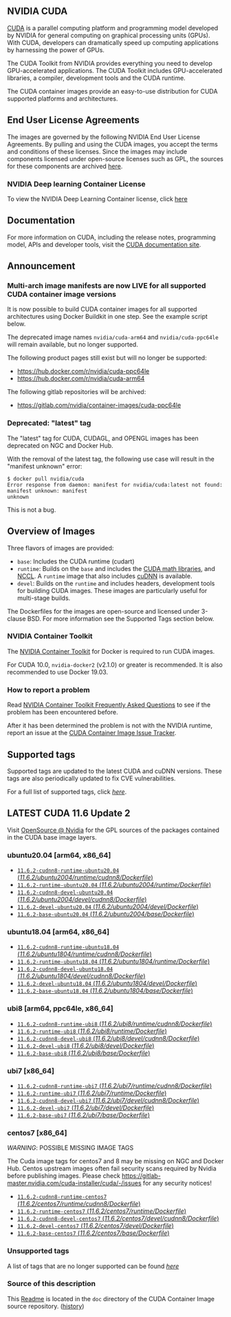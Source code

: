 ## NVIDIA CUDA

[CUDA](https://developer.nvidia.com/cuda-zone) is a parallel computing platform and programming model developed by NVIDIA for general computing on graphical processing units (GPUs). With CUDA, developers can dramatically speed up computing applications by harnessing the power of GPUs.

The CUDA Toolkit from NVIDIA provides everything you need to develop GPU-accelerated applications. The CUDA Toolkit includes GPU-accelerated libraries, a compiler, development tools and the CUDA runtime.

The CUDA container images provide an easy-to-use distribution for CUDA supported platforms and architectures.

## End User License Agreements

The images are governed by the following NVIDIA End User License Agreements. By pulling and using the CUDA images, you accept the terms and conditions of these licenses.
Since the images may include components licensed under open-source licenses such as GPL, the sources for these components are archived [here](https://developer.download.nvidia.com/compute/cuda/opensource/image).

### NVIDIA Deep learning Container License

To view the NVIDIA Deep Learning Container license, click [here](https://developer.nvidia.com/ngc/nvidia-deep-learning-container-license)

## Documentation

For more information on CUDA, including the release notes, programming model, APIs and developer tools, visit the [CUDA documentation site](https://docs.nvidia.com/cuda).

## Announcement

### Multi-arch image manifests are now LIVE for all supported CUDA container image versions

It is now possible to build CUDA container images for all supported architectures using Docker
Buildkit in one step. See the example script below.

The deprecated image names `nvidia/cuda-arm64` and `nvidia/cuda-ppc64le` will remain available, but no longer supported.

The following product pages still exist but will no longer be supported:

* https://hub.docker.com/r/nvidia/cuda-ppc64le
* https://hub.docker.com/r/nvidia/cuda-arm64

The following gitlab repositories will be archived:

* https://gitlab.com/nvidia/container-images/cuda-ppc64le

### Deprecated: "latest" tag

The "latest" tag for CUDA, CUDAGL, and OPENGL images has been deprecated on NGC and Docker Hub.

With the removal of the latest tag, the following use case will result in the "manifest unknown" error:

```
$ docker pull nvidia/cuda
Error response from daemon: manifest for nvidia/cuda:latest not found: manifest unknown: manifest
unknown
```

This is not a bug.

## Overview of Images

Three flavors of images are provided:
- `base`: Includes the CUDA runtime (cudart)
- `runtime`: Builds on the `base` and includes the [CUDA math libraries](https://developer.nvidia.com/gpu-accelerated-libraries), and [NCCL](https://developer.nvidia.com/nccl). A `runtime` image that also includes [cuDNN](https://developer.nvidia.com/cudnn) is available.
- `devel`: Builds on the `runtime` and includes headers, development tools for building CUDA images. These images are particularly useful for multi-stage builds.

The Dockerfiles for the images are open-source and licensed under 3-clause BSD. For more information see the Supported Tags section below.

### NVIDIA Container Toolkit

The [NVIDIA Container Toolkit](https://github.com/NVIDIA/nvidia-docker) for Docker is required to run CUDA images.

For CUDA 10.0, `nvidia-docker2` (v2.1.0) or greater is recommended. It is also recommended to use Docker 19.03.

### How to report a problem

Read [NVIDIA Container Toolkit Frequently Asked Questions](https://github.com/NVIDIA/nvidia-docker/wiki/Frequently-Asked-Questions) to see if the problem has been encountered before.

After it has been determined the problem is not with the NVIDIA runtime, report an issue at the [CUDA Container Image Issue Tracker](https://gitlab.com/nvidia/container-images/cuda/-/issues).

## Supported tags

Supported tags are updated to the latest CUDA and cuDNN versions. These tags are also periodically updated to fix CVE vulnerabilities.

For a full list of supported tags, click [*here*](https://gitlab.com/nvidia/container-images/cuda/blob/master/doc/supported-tags.md).

## LATEST CUDA 11.6 Update 2

Visit [OpenSource @ Nvidia](https://developer.download.nvidia.com/compute/cuda/opensource/image/) for the GPL sources of the packages contained in the CUDA base image layers.


### ubuntu20.04 [arm64, x86_64]

- [`11.6.2-cudnn8-runtime-ubuntu20.04` (*11.6.2/ubuntu2004/runtime/cudnn8/Dockerfile*)](https://gitlab.com/nvidia/container-images/cuda/blob/master/dist/11.6.2/ubuntu2004/runtime/cudnn8/Dockerfile)
- [`11.6.2-runtime-ubuntu20.04` (*11.6.2/ubuntu2004/runtime/Dockerfile*)](https://gitlab.com/nvidia/container-images/cuda/blob/master/dist/11.6.2/ubuntu2004/runtime/Dockerfile)
- [`11.6.2-cudnn8-devel-ubuntu20.04` (*11.6.2/ubuntu2004/devel/cudnn8/Dockerfile*)](https://gitlab.com/nvidia/container-images/cuda/blob/master/dist/11.6.2/ubuntu2004/devel/cudnn8/Dockerfile)
- [`11.6.2-devel-ubuntu20.04` (*11.6.2/ubuntu2004/devel/Dockerfile*)](https://gitlab.com/nvidia/container-images/cuda/blob/master/dist/11.6.2/ubuntu2004/devel/Dockerfile)
- [`11.6.2-base-ubuntu20.04` (*11.6.2/ubuntu2004/base/Dockerfile*)](https://gitlab.com/nvidia/container-images/cuda/blob/master/dist/11.6.2/ubuntu2004/base/Dockerfile)

### ubuntu18.04 [arm64, x86_64]

- [`11.6.2-cudnn8-runtime-ubuntu18.04` (*11.6.2/ubuntu1804/runtime/cudnn8/Dockerfile*)](https://gitlab.com/nvidia/container-images/cuda/blob/master/dist/11.6.2/ubuntu1804/runtime/cudnn8/Dockerfile)
- [`11.6.2-runtime-ubuntu18.04` (*11.6.2/ubuntu1804/runtime/Dockerfile*)](https://gitlab.com/nvidia/container-images/cuda/blob/master/dist/11.6.2/ubuntu1804/runtime/Dockerfile)
- [`11.6.2-cudnn8-devel-ubuntu18.04` (*11.6.2/ubuntu1804/devel/cudnn8/Dockerfile*)](https://gitlab.com/nvidia/container-images/cuda/blob/master/dist/11.6.2/ubuntu1804/devel/cudnn8/Dockerfile)
- [`11.6.2-devel-ubuntu18.04` (*11.6.2/ubuntu1804/devel/Dockerfile*)](https://gitlab.com/nvidia/container-images/cuda/blob/master/dist/11.6.2/ubuntu1804/devel/Dockerfile)
- [`11.6.2-base-ubuntu18.04` (*11.6.2/ubuntu1804/base/Dockerfile*)](https://gitlab.com/nvidia/container-images/cuda/blob/master/dist/11.6.2/ubuntu1804/base/Dockerfile)

### ubi8 [arm64, ppc64le, x86_64]

- [`11.6.2-cudnn8-runtime-ubi8` (*11.6.2/ubi8/runtime/cudnn8/Dockerfile*)](https://gitlab.com/nvidia/container-images/cuda/blob/master/dist/11.6.2/ubi8/runtime/cudnn8/Dockerfile)
- [`11.6.2-runtime-ubi8` (*11.6.2/ubi8/runtime/Dockerfile*)](https://gitlab.com/nvidia/container-images/cuda/blob/master/dist/11.6.2/ubi8/runtime/Dockerfile)
- [`11.6.2-cudnn8-devel-ubi8` (*11.6.2/ubi8/devel/cudnn8/Dockerfile*)](https://gitlab.com/nvidia/container-images/cuda/blob/master/dist/11.6.2/ubi8/devel/cudnn8/Dockerfile)
- [`11.6.2-devel-ubi8` (*11.6.2/ubi8/devel/Dockerfile*)](https://gitlab.com/nvidia/container-images/cuda/blob/master/dist/11.6.2/ubi8/devel/Dockerfile)
- [`11.6.2-base-ubi8` (*11.6.2/ubi8/base/Dockerfile*)](https://gitlab.com/nvidia/container-images/cuda/blob/master/dist/11.6.2/ubi8/base/Dockerfile)

### ubi7 [x86_64]

- [`11.6.2-cudnn8-runtime-ubi7` (*11.6.2/ubi7/runtime/cudnn8/Dockerfile*)](https://gitlab.com/nvidia/container-images/cuda/blob/master/dist/11.6.2/ubi7/runtime/cudnn8/Dockerfile)
- [`11.6.2-runtime-ubi7` (*11.6.2/ubi7/runtime/Dockerfile*)](https://gitlab.com/nvidia/container-images/cuda/blob/master/dist/11.6.2/ubi7/runtime/Dockerfile)
- [`11.6.2-cudnn8-devel-ubi7` (*11.6.2/ubi7/devel/cudnn8/Dockerfile*)](https://gitlab.com/nvidia/container-images/cuda/blob/master/dist/11.6.2/ubi7/devel/cudnn8/Dockerfile)
- [`11.6.2-devel-ubi7` (*11.6.2/ubi7/devel/Dockerfile*)](https://gitlab.com/nvidia/container-images/cuda/blob/master/dist/11.6.2/ubi7/devel/Dockerfile)
- [`11.6.2-base-ubi7` (*11.6.2/ubi7/base/Dockerfile*)](https://gitlab.com/nvidia/container-images/cuda/blob/master/dist/11.6.2/ubi7/base/Dockerfile)

### centos7 [x86_64]

*WARNING*: POSSIBLE MISSING IMAGE TAGS

The Cuda image tags for centos7 and 8 may be missing on NGC and Docker Hub. Centos upstream images often fail security scans required by Nvidia before publishing images. Please check https://gitlab-master.nvidia.com/cuda-installer/cuda/-/issues for any security notices!

- [`11.6.2-cudnn8-runtime-centos7` (*11.6.2/centos7/runtime/cudnn8/Dockerfile*)](https://gitlab.com/nvidia/container-images/cuda/blob/master/dist/11.6.2/centos7/runtime/cudnn8/Dockerfile)
- [`11.6.2-runtime-centos7` (*11.6.2/centos7/runtime/Dockerfile*)](https://gitlab.com/nvidia/container-images/cuda/blob/master/dist/11.6.2/centos7/runtime/Dockerfile)
- [`11.6.2-cudnn8-devel-centos7` (*11.6.2/centos7/devel/cudnn8/Dockerfile*)](https://gitlab.com/nvidia/container-images/cuda/blob/master/dist/11.6.2/centos7/devel/cudnn8/Dockerfile)
- [`11.6.2-devel-centos7` (*11.6.2/centos7/devel/Dockerfile*)](https://gitlab.com/nvidia/container-images/cuda/blob/master/dist/11.6.2/centos7/devel/Dockerfile)
- [`11.6.2-base-centos7` (*11.6.2/centos7/base/Dockerfile*)](https://gitlab.com/nvidia/container-images/cuda/blob/master/dist/11.6.2/centos7/base/Dockerfile)

### Unsupported tags

A list of tags that are no longer supported can be found [*here*](https://gitlab.com/nvidia/container-images/cuda/blob/master/doc/unsupported-tags.md)

### Source of this description

This [Readme](https://gitlab.com/nvidia/container-images/cuda/blob/master/doc/README.md) is located in the `doc` directory of the CUDA Container Image source repository. ([history](https://gitlab.com/nvidia/container-images/cuda/commits/master/doc/README.md))

